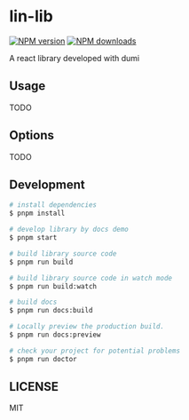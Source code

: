# lin-lib

[![NPM version](https://img.shields.io/npm/v/lin-lib.svg?style=flat)](https://npmjs.org/package/lin-lib)
[![NPM downloads](http://img.shields.io/npm/dm/lin-lib.svg?style=flat)](https://npmjs.org/package/lin-lib)

A react library developed with dumi

## Usage

TODO

## Options

TODO

## Development

```bash
# install dependencies
$ pnpm install

# develop library by docs demo
$ pnpm start

# build library source code
$ pnpm run build

# build library source code in watch mode
$ pnpm run build:watch

# build docs
$ pnpm run docs:build

# Locally preview the production build.
$ pnpm run docs:preview

# check your project for potential problems
$ pnpm run doctor
```

## LICENSE

MIT
